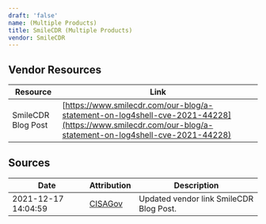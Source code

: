 ```yaml
---
draft: 'false'
name: (Multiple Products)
title: SmileCDR (Multiple Products)
vendor: SmileCDR
---
```


## Vendor Resources
| Resource | Link |
| --- | --- |
| SmileCDR Blog Post | [https://www.smilecdr.com/our-blog/a-statement-on-log4shell-cve-2021-44228](https://www.smilecdr.com/our-blog/a-statement-on-log4shell-cve-2021-44228) |



## Sources
| Date | Attribution | Description |
| --- | --- | --- |
| 2021-12-17 14:04:59 | [CISAGov](https://raw.githubusercontent.com/cisagov/log4j-affected-db/develop/README.md) | Updated vendor link SmileCDR Blog Post.  |
